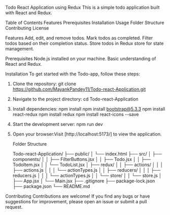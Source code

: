 Todo React Application using Redux
This is a simple todo application built with React and Redux.

Table of Contents
Features
Prerequisites
Installation
Usage
Folder Structure
Contributing
License

Features
Add, edit, and remove todos.
Mark todos as completed.
Filter todos based on their completion status.
Store todos in Redux store for state management.

Prerequisites
Node.js installed on your machine.
Basic understanding of React and Redux.

Installation
To get started with the Todo-app, follow these steps:

1. Clone the repository:
   git clone https://github.com/MayankPandey11/Todo-react-Application.git
2. Navigate to the project directory:
   cd Todo-react-Application
3. Install dependencies:
   npm install
npm install bootstrap@5.3.3
npm install react-redux
npm install redux
npm install react-icons --save
4. Start the development server:
   npm run dev
5. Open your browser:Visit [http://localhost:5173/] to view the application.

   Folder Structure
   
   Todo-react-Application/
├── public/
│   └── index.html
├── src/
│   ├── components/
│   │   ├── FilterButtons.jsx
│   │   ├── Todo.jsx
│   │   ├── TodoItem.jsx
│   │   └── TodoList.jsx
│   ├── redux/
│   │   ├── actions/
│   │   │   ├── actions.js
│   │   │   └── actionTypes.js
│   │   ├── reducers/
│   │   │   ├── reducers.js
│   │   │   └── actionTypes.js
│   │   └── store/
│   │       └── store.js
│   ├── App.jsx
│   └── Main.jsx
├── .gitignore
├── package-lock.json
├── package.json
└── README.md

Contributing
Contributions are welcome! If you find any bugs or have suggestions for improvement, please open an issue or submit a pull request.
